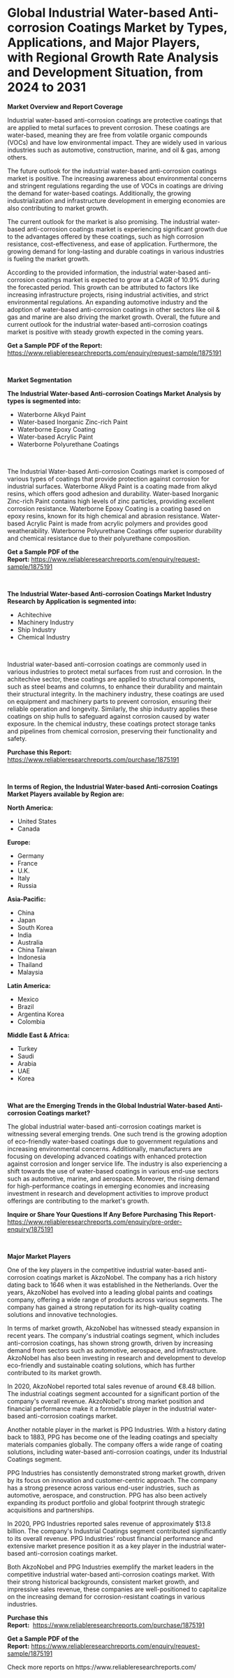 <p><h1>Global Industrial Water-based Anti-corrosion Coatings Market by Types, Applications, and Major Players, with Regional Growth Rate Analysis and Development Situation, from 2024 to 2031</h1></p><p><strong>Market Overview and Report Coverage</strong></p>
<p><p>Industrial water-based anti-corrosion coatings are protective coatings that are applied to metal surfaces to prevent corrosion. These coatings are water-based, meaning they are free from volatile organic compounds (VOCs) and have low environmental impact. They are widely used in various industries such as automotive, construction, marine, and oil & gas, among others.</p><p>The future outlook for the industrial water-based anti-corrosion coatings market is positive. The increasing awareness about environmental concerns and stringent regulations regarding the use of VOCs in coatings are driving the demand for water-based coatings. Additionally, the growing industrialization and infrastructure development in emerging economies are also contributing to market growth.</p><p>The current outlook for the market is also promising. The industrial water-based anti-corrosion coatings market is experiencing significant growth due to the advantages offered by these coatings, such as high corrosion resistance, cost-effectiveness, and ease of application. Furthermore, the growing demand for long-lasting and durable coatings in various industries is fueling the market growth.</p><p>According to the provided information, the industrial water-based anti-corrosion coatings market is expected to grow at a CAGR of 10.9% during the forecasted period. This growth can be attributed to factors like increasing infrastructure projects, rising industrial activities, and strict environmental regulations. An expanding automotive industry and the adoption of water-based anti-corrosion coatings in other sectors like oil & gas and marine are also driving the market growth. Overall, the future and current outlook for the industrial water-based anti-corrosion coatings market is positive with steady growth expected in the coming years.</p></p>
<p><strong>Get a Sample PDF of the Report:</strong> <a href="https://www.reliableresearchreports.com/enquiry/request-sample/1875191">https://www.reliableresearchreports.com/enquiry/request-sample/1875191</a></p>
<p>&nbsp;</p>
<p><strong>Market Segmentation</strong></p>
<p><strong>The Industrial Water-based Anti-corrosion Coatings Market Analysis by types is segmented into:</strong></p>
<p><ul><li>Waterborne Alkyd Paint</li><li>Water-based Inorganic Zinc-rich Paint</li><li>Waterborne Epoxy Coating</li><li>Water-based Acrylic Paint</li><li>Waterborne Polyurethane Coatings</li></ul></p>
<p>&nbsp;</p>
<p><p>The Industrial Water-based Anti-corrosion Coatings market is composed of various types of coatings that provide protection against corrosion for industrial surfaces. Waterborne Alkyd Paint is a coating made from alkyd resins, which offers good adhesion and durability. Water-based Inorganic Zinc-rich Paint contains high levels of zinc particles, providing excellent corrosion resistance. Waterborne Epoxy Coating is a coating based on epoxy resins, known for its high chemical and abrasion resistance. Water-based Acrylic Paint is made from acrylic polymers and provides good weatherability. Waterborne Polyurethane Coatings offer superior durability and chemical resistance due to their polyurethane composition.</p></p>
<p><strong>Get a Sample PDF of the Report:</strong>&nbsp;<a href="https://www.reliableresearchreports.com/enquiry/request-sample/1875191">https://www.reliableresearchreports.com/enquiry/request-sample/1875191</a></p>
<p>&nbsp;</p>
<p><strong>The Industrial Water-based Anti-corrosion Coatings Market Industry Research by Application is segmented into:</strong></p>
<p><ul><li>Achitechive</li><li>Machinery Industry</li><li>Ship Industry</li><li>Chemical Industry</li></ul></p>
<p>&nbsp;</p>
<p><p>Industrial water-based anti-corrosion coatings are commonly used in various industries to protect metal surfaces from rust and corrosion. In the achitechive sector, these coatings are applied to structural components, such as steel beams and columns, to enhance their durability and maintain their structural integrity. In the machinery industry, these coatings are used on equipment and machinery parts to prevent corrosion, ensuring their reliable operation and longevity. Similarly, the ship industry applies these coatings on ship hulls to safeguard against corrosion caused by water exposure. In the chemical industry, these coatings protect storage tanks and pipelines from chemical corrosion, preserving their functionality and safety.</p></p>
<p><strong>Purchase this Report:</strong>&nbsp; <a href="https://www.reliableresearchreports.com/purchase/1875191">https://www.reliableresearchreports.com/purchase/1875191</a></p>
<p>&nbsp;</p>
<p><strong>In terms of Region, the Industrial Water-based Anti-corrosion Coatings Market Players available by Region are:</strong></p>
<p>
    <p> <strong> North America: </strong>
        <ul>
            <li>United States</li>
            <li>Canada</li>
        </ul>
        </p> 
    <p> <strong> Europe: </strong>
        <ul>
            <li>Germany</li>
            <li>France</li>
            <li>U.K.</li>
            <li>Italy</li>
            <li>Russia</li>
        </ul>
        </p> 
    <p> <strong> Asia-Pacific: </strong>
        <ul>
            <li>China</li>
            <li>Japan</li>
            <li>South Korea</li>
            <li>India</li>
            <li>Australia</li>
            <li>China Taiwan</li>
            <li>Indonesia</li>
            <li>Thailand</li>
            <li>Malaysia</li>
        </ul>
        </p> 
    <p> <strong> Latin America: </strong>
        <ul>
            <li>Mexico</li>
            <li>Brazil</li>
            <li>Argentina Korea</li>
            <li>Colombia</li>
        </ul>
        </p> 
    <p> <strong> Middle East & Africa: </strong>
        <ul>
            <li>Turkey</li>
            <li>Saudi</li>
            <li>Arabia</li>
            <li>UAE</li>
            <li>Korea</li>
        </ul>
    </p>
    </p>
<p>&nbsp;</p>
<p><strong>What are the Emerging Trends in the Global Industrial Water-based Anti-corrosion Coatings market?</strong></p>
<p><p>The global industrial water-based anti-corrosion coatings market is witnessing several emerging trends. One such trend is the growing adoption of eco-friendly water-based coatings due to government regulations and increasing environmental concerns. Additionally, manufacturers are focusing on developing advanced coatings with enhanced protection against corrosion and longer service life. The industry is also experiencing a shift towards the use of water-based coatings in various end-use sectors such as automotive, marine, and aerospace. Moreover, the rising demand for high-performance coatings in emerging economies and increasing investment in research and development activities to improve product offerings are contributing to the market's growth.</p></p>
<p><strong>Inquire or Share Your Questions If Any Before Purchasing This Report</strong>- <a href="https://www.reliableresearchreports.com/enquiry/pre-order-enquiry/1875191">https://www.reliableresearchreports.com/enquiry/pre-order-enquiry/1875191</a></p>
<p>&nbsp;</p>
<p><strong>Major Market Players</strong></p>
<p><p>One of the key players in the competitive industrial water-based anti-corrosion coatings market is AkzoNobel. The company has a rich history dating back to 1646 when it was established in the Netherlands. Over the years, AkzoNobel has evolved into a leading global paints and coatings company, offering a wide range of products across various segments. The company has gained a strong reputation for its high-quality coating solutions and innovative technologies.</p><p>In terms of market growth, AkzoNobel has witnessed steady expansion in recent years. The company's industrial coatings segment, which includes anti-corrosion coatings, has shown strong growth, driven by increasing demand from sectors such as automotive, aerospace, and infrastructure. AkzoNobel has also been investing in research and development to develop eco-friendly and sustainable coating solutions, which has further contributed to its market growth.</p><p>In 2020, AkzoNobel reported total sales revenue of around €8.48 billion. The industrial coatings segment accounted for a significant portion of the company's overall revenue. AkzoNobel's strong market position and financial performance make it a formidable player in the industrial water-based anti-corrosion coatings market.</p><p>Another notable player in the market is PPG Industries. With a history dating back to 1883, PPG has become one of the leading coatings and specialty materials companies globally. The company offers a wide range of coating solutions, including water-based anti-corrosion coatings, under its Industrial Coatings segment.</p><p>PPG Industries has consistently demonstrated strong market growth, driven by its focus on innovation and customer-centric approach. The company has a strong presence across various end-user industries, such as automotive, aerospace, and construction. PPG has also been actively expanding its product portfolio and global footprint through strategic acquisitions and partnerships.</p><p>In 2020, PPG Industries reported sales revenue of approximately $13.8 billion. The company's Industrial Coatings segment contributed significantly to its overall revenue. PPG Industries' robust financial performance and extensive market presence position it as a key player in the industrial water-based anti-corrosion coatings market.</p><p>Both AkzoNobel and PPG Industries exemplify the market leaders in the competitive industrial water-based anti-corrosion coatings market. With their strong historical backgrounds, consistent market growth, and impressive sales revenue, these companies are well-positioned to capitalize on the increasing demand for corrosion-resistant coatings in various industries.</p></p>
<p><strong>Purchase this Report:</strong>&nbsp;&nbsp;<a href="https://www.reliableresearchreports.com/purchase/1875191">https://www.reliableresearchreports.com/purchase/1875191</a></p>
<p></p>
<p><strong>Get a Sample PDF of the Report:</strong>&nbsp;<a href="https://www.reliableresearchreports.com/enquiry/request-sample/1875191">https://www.reliableresearchreports.com/enquiry/request-sample/1875191</a></p>
<p>Check more reports on https://www.reliableresearchreports.com/</p>